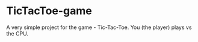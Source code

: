# TicTacToe-game
A very simple project for the game - Tic-Tac-Toe. You (the player) plays vs the CPU.
